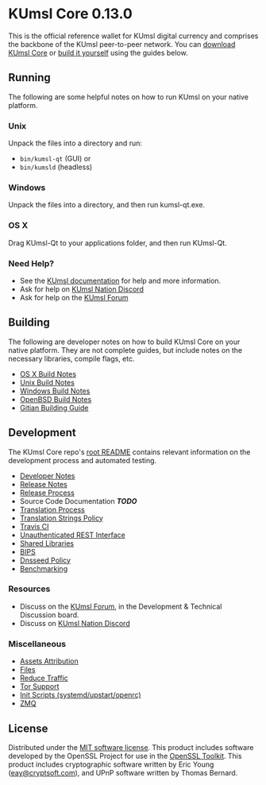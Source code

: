 KUmsl Core 0.13.0
=====================

This is the official reference wallet for KUmsl digital currency and comprises the backbone of the KUmsl peer-to-peer network. You can [download KUmsl Core](https://www.kumsl.org/downloads/) or [build it yourself](#building) using the guides below.

Running
---------------------
The following are some helpful notes on how to run KUmsl on your native platform.

### Unix

Unpack the files into a directory and run:

- `bin/kumsl-qt` (GUI) or
- `bin/kumsld` (headless)

### Windows

Unpack the files into a directory, and then run kumsl-qt.exe.

### OS X

Drag KUmsl-Qt to your applications folder, and then run KUmsl-Qt.

### Need Help?

* See the [KUmsl documentation](https://docs.kumsl.org)
for help and more information.
* Ask for help on [KUmsl Nation Discord](http://kumslchat.org)
* Ask for help on the [KUmsl Forum](https://kumsl.org/forum)

Building
---------------------
The following are developer notes on how to build KUmsl Core on your native platform. They are not complete guides, but include notes on the necessary libraries, compile flags, etc.

- [OS X Build Notes](build-osx.md)
- [Unix Build Notes](build-unix.md)
- [Windows Build Notes](build-windows.md)
- [OpenBSD Build Notes](build-openbsd.md)
- [Gitian Building Guide](gitian-building.md)

Development
---------------------
The KUmsl Core repo's [root README](/README.md) contains relevant information on the development process and automated testing.

- [Developer Notes](developer-notes.md)
- [Release Notes](release-notes.md)
- [Release Process](release-process.md)
- Source Code Documentation ***TODO***
- [Translation Process](translation_process.md)
- [Translation Strings Policy](translation_strings_policy.md)
- [Travis CI](travis-ci.md)
- [Unauthenticated REST Interface](REST-interface.md)
- [Shared Libraries](shared-libraries.md)
- [BIPS](bips.md)
- [Dnsseed Policy](dnsseed-policy.md)
- [Benchmarking](benchmarking.md)

### Resources
* Discuss on the [KUmsl Forum](https://kumsl.org/forum), in the Development & Technical Discussion board.
* Discuss on [KUmsl Nation Discord](http://kumslchat.org)

### Miscellaneous
- [Assets Attribution](assets-attribution.md)
- [Files](files.md)
- [Reduce Traffic](reduce-traffic.md)
- [Tor Support](tor.md)
- [Init Scripts (systemd/upstart/openrc)](init.md)
- [ZMQ](zmq.md)

License
---------------------
Distributed under the [MIT software license](/COPYING).
This product includes software developed by the OpenSSL Project for use in the [OpenSSL Toolkit](https://www.openssl.org/). This product includes
cryptographic software written by Eric Young ([eay@cryptsoft.com](mailto:eay@cryptsoft.com)), and UPnP software written by Thomas Bernard.
